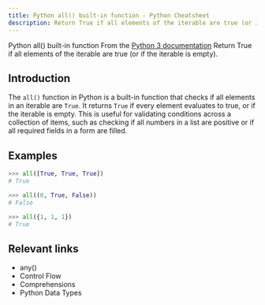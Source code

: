 ```yaml
---
title: Python all() built-in function - Python Cheatsheet
description: Return True if all elements of the iterable are true (or if the iterable is empty).
---
```


<base-title :title="frontmatter.title" :description="frontmatter.description">
Python all() built-in function
</base-title>

<base-disclaimer>
  <base-disclaimer-title>
    From the <a target="_blank" href="https://docs.python.org/3/library/functions.html#all">Python 3 documentation</a>
  </base-disclaimer-title>
  <base-disclaimer-content>
    Return True if all elements of the iterable are true (or if the iterable is empty).
  </base-disclaimer-content>
</base-disclaimer>

## Introduction

The `all()` function in Python is a built-in function that checks if all elements in an iterable are `True`. It returns `True` if every element evaluates to true, or if the iterable is empty. This is useful for validating conditions across a collection of items, such as checking if all numbers in a list are positive or if all required fields in a form are filled.

## Examples

```python
>>> all([True, True, True])
# True

>>> all((0, True, False))
# False

>>> all({1, 1, 1})
# True
```

## Relevant links

- <router-link :to="'/builtin/any'">any()</router-link>
- <router-link :to="'/cheatsheet/control-flow'">Control Flow</router-link>
- <router-link :to="'/cheatsheet/comprehensions'">Comprehensions</router-link>
- <router-link :to="'/blog/python-data-types'">Python Data Types</router-link>
